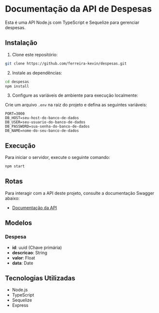 # Documentação da API de Despesas

Esta é uma API Node.js com TypeScript e Sequelize para gerenciar despesas.

## Instalação

1. Clone este repositório:

```bash
git clone https://github.com/ferreira-kevin/despesas.git
```

2. Instale as dependências:

```bash
cd despesas
npm install
```

3. Configure as variáveis de ambiente para execução localmente:

Crie um arquivo `.env` na raiz do projeto e defina as seguintes variáveis:

```
PORT=3000
DB_HOST=seu-host-do-banco-de-dados
DB_USER=seu-usuario-do-banco-de-dados
DB_PASSWORD=sua-senha-do-banco-de-dados
DB_NAME=nome-do-seu-banco-de-dados
```

## Execução

Para iniciar o servidor, execute o seguinte comando:

```bash
npm start
```

## Rotas

Para interagir com a API deste projeto, consulte a documentação Swagger abaixo:

- [Documentação da API](http://localhost:3000/api-docs)

## Modelos

### Despesa

- **id**: uuid (Chave primária)
- **descricao**: String
- **valor**: Float
- **data**: Date

## Tecnologias Utilizadas

- Node.js
- TypeScript
- Sequelize
- Express
